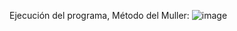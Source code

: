 Ejecución del programa, Método del Muller:
![image](https://github.com/user-attachments/assets/12129ab7-a199-4483-b525-dbc2196ba66f)
